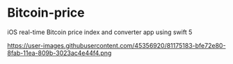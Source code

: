 # Bitcoin-price
iOS real-time Bitcoin price index and converter app using swift 5

https://user-images.githubusercontent.com/45356920/81175183-bfe72e80-8fab-11ea-809b-3023ac4e44f4.png

